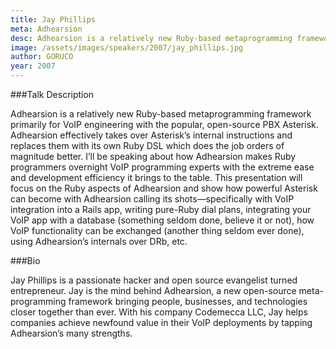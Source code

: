 ```yaml
---
title: Jay Phillips
meta: Adhearsion
desc: Adhearsion is a relatively new Ruby-based metaprogramming framework primarily for VoIP engineering. This presentation will focus on the Ruby aspects of Adhearsion and show how powerful Asterisk can become with Adhearsion calling its shots.
image: /assets/images/speakers/2007/jay_phillips.jpg
author: GORUCO
year: 2007
---
```


###Talk Description

Adhearsion is a relatively new Ruby-based metaprogramming framework primarily for VoIP engineering with the popular, open-source PBX Asterisk. Adhearsion effectively takes over Asterisk’s internal instructions and replaces them with its own Ruby DSL which does the job orders of magnitude better. I’ll be speaking about how Adhearsion makes Ruby programmers overnight VoIP programming experts with the extreme ease and development efficiency it brings to the table. This presentation will focus on the Ruby aspects of Adhearsion and show how powerful Asterisk can become with Adhearsion calling its shots—specifically with VoIP integration into a Rails app, writing pure-Ruby dial plans, integrating your VoIP app with a database (something seldom done, believe it or not), how VoIP functionality can be exchanged (another thing seldom ever done), using Adhearsion’s internals over DRb, etc.

###Bio

Jay Phillips is a passionate hacker and open source evangelist turned entrepreneur. Jay is the mind behind Adhearsion, a new open-source meta-programming framework bringing people, businesses, and technologies closer together than ever. With his company Codemecca LLC, Jay helps companies achieve newfound value in their VoIP deployments by tapping Adhearsion’s many strengths.




